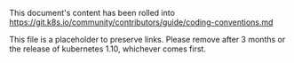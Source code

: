 This document's content has been rolled into https://git.k8s.io/community/contributors/guide/coding-conventions.md

This file is a placeholder to preserve links.  Please remove after 3 months or the release of kubernetes 1.10, whichever comes first.
